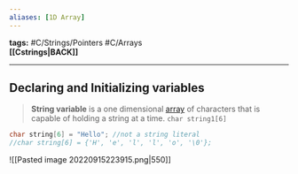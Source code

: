 ```yaml
---
aliases: [1D Array]
---
```

**tags:** #C/Strings/Pointers #C/Arrays  
**[[Cstrings|BACK]]**

---
## Declaring and Initializing variables

> **String variable**
> is a one dimensional [array](Carrays.md) of characters that is capable of holding a string at a time.
> `char string1[6]`

```C
char string[6] = "Hello"; //not a string literal
//char string[6] = {'H', 'e', 'l', 'l', 'o', '\0'};
```

![[Pasted image 20220915223915.png|550]]